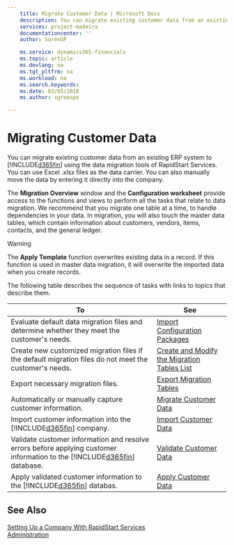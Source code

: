 ```yaml
---
    title: Migrate Customer Data | Microsoft Docs
    description: You can migrate existing customer data from an existing ERP system to Business Central using RapidStart Services . You can use Excel .xlsx files as the data carrier. You can also manually move the data by entering it directly into the company.
    services: project-madeira
    documentationcenter: ''
    author: SorenGP

    ms.service: dynamics365-financials
    ms.topic: article
    ms.devlang: na
    ms.tgt_pltfrm: na
    ms.workload: na
    ms.search.keywords:
    ms.date: 03/05/2018
    ms.author: sgroespe

---
```

# Migrating Customer Data
You can migrate existing customer data from an existing ERP system to [!INCLUDE[d365fin](includes/d365fin_md.md)] using the data migration tools of RapidStart Services. You can use Excel .xlsx files as the data carrier. You can also manually move the data by entering it directly into the company.

The **Migration Overview** window and the **Configuration worksheet** provide access to the functions and views to perform all the tasks that relate to data migration. We recommend that you migrate one table at a time, to handle dependencies in your data. In migration, you will also touch the master data tables, which contain information about customers, vendors, items, contacts, and the general ledger.  

> [!WARNING]  
>  The **Apply Template** function overwrites existing data in a record. If this function is used in master data migration, it will overwrite the imported data when you create records.  

The following table describes the sequence of tasks with links to topics that describe them.

|**To**|**See**|  
|------------|-------------|  
|Evaluate default data migration files and determine whether they meet the customer's needs.|[Import Configuration Packages](admin-how-to-import-configuration-packages.md)|  
|Create new customized migration files if the default migration files do not meet the customer's needs.|[Create and Modify the Migration Tables List](admin-how-to-create-and-modify-the-migration-tables-list.md)|  
|Export necessary migration files.|[Export Migration Tables](admin-how-to-export-migration-tables.md)|  
|Automatically or manually capture customer information.|[Migrate Customer Data](admin-how-to-migrate-customer-data.md)|  
|Import customer information into the [!INCLUDE[d365fin](includes/d365fin_md.md)] company.|[Import Customer Data](admin-how-to-import-customer-data.md)|  
|Validate customer information and resolve errors before applying customer information to the [!INCLUDE[d365fin](includes/d365fin_md.md)] database.|[Validate Customer Data](admin-how-to-validate-customer-data.md)|  
|Apply validated customer information to the [!INCLUDE[d365fin](includes/d365fin_md.md)] databas.|[Apply Customer Data](admin-how-to-apply-customer-data.md)|  

## See Also  
[Setting Up a Company With RapidStart Services](admin-set-up-a-company-with-rapidstart.md)  
[Administration](admin-setup-and-administration.md)

